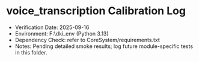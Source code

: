 # voice_transcription Calibration Log

- Verification Date: 2025-09-16
- Environment: F:\dki_env (Python 3.13)
- Dependency Check: refer to CoreSystem/requirements.txt
- Notes: Pending detailed smoke results; log future module-specific tests in this folder.

